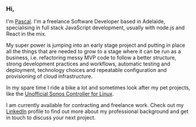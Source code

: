 ### Hi,

I'm [Pascal](http://www.pascalopitz.com). I'm a freelance Software Developer based in Adelaide, specialising in full stack JavaScript development, usually with node.js and React in the mix.

My super power is jumping into an early stage project and putting in place all the things that are needed to grow to a stage where it can be run as a business, i.e. refactoring messy MVP code to follow a better structure, strong development practices and workflows, automatic testing and deployment, technology choices and repeatable configuration and provisioning of cloud infrastructure.

In my spare time I ride a bike a lot and sometimes look after my pet projects, like the [Unofficial Sonos Controller for Linux](https://github.com/pascalopitz/unoffical-sonos-controller-for-linux).

I am currently available for contracting and freelance work.
Check out my [LinkedIn](https://www.linkedin.com/in/pascalopitz/) profile to find out more about my professional background and get in touch to discuss your next project.
